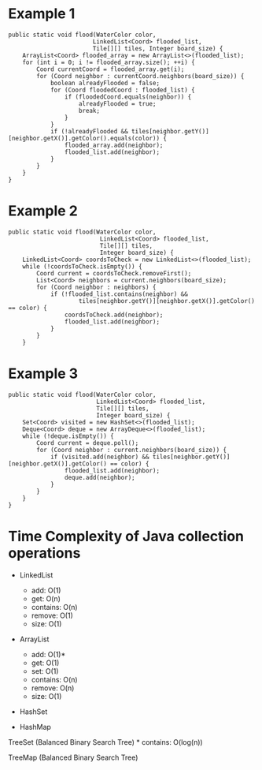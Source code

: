 # Example 1

```
public static void flood(WaterColor color,
                        LinkedList<Coord> flooded_list,
                        Tile[][] tiles, Integer board_size) {
    ArrayList<Coord> flooded_array = new ArrayList<>(flooded_list);
    for (int i = 0; i != flooded_array.size(); ++i) {
        Coord currentCoord = flooded_array.get(i);
        for (Coord neighbor : currentCoord.neighbors(board_size)) {
            boolean alreadyFlooded = false;
            for (Coord floodedCoord : flooded_list) {
                if (floodedCoord.equals(neighbor)) {
                    alreadyFlooded = true;
                    break;
                }
            }
            if (!alreadyFlooded && tiles[neighbor.getY()][neighbor.getX()].getColor().equals(color)) {
                flooded_array.add(neighbor);
                flooded_list.add(neighbor);
            }
        }
    }
}
```

# Example 2


```
public static void flood(WaterColor color,
                          LinkedList<Coord> flooded_list,
                          Tile[][] tiles,
                          Integer board_size) {
    LinkedList<Coord> coordsToCheck = new LinkedList<>(flooded_list);
    while (!coordsToCheck.isEmpty()) {
        Coord current = coordsToCheck.removeFirst();
        List<Coord> neighbors = current.neighbors(board_size);
        for (Coord neighbor : neighbors) {
            if (!flooded_list.contains(neighbor) &&
                    tiles[neighbor.getY()][neighbor.getX()].getColor() == color) {
                coordsToCheck.add(neighbor);
                flooded_list.add(neighbor);
            }
        }
    }
```


# Example 3

```
public static void flood(WaterColor color,
                         LinkedList<Coord> flooded_list,
                         Tile[][] tiles,
                         Integer board_size) {
    Set<Coord> visited = new HashSet<>(flooded_list);
    Deque<Coord> deque = new ArrayDeque<>(flooded_list);
    while (!deque.isEmpty()) {
        Coord current = deque.poll();
        for (Coord neighbor : current.neighbors(board_size)) {
            if (visited.add(neighbor) && tiles[neighbor.getY()][neighbor.getX()].getColor() == color) {
                flooded_list.add(neighbor);
                deque.add(neighbor);
            }
        }
    }
}
```

# Time Complexity of Java collection operations

* LinkedList
    * add: O(1)
    * get: O(n)
    * contains: O(n)
    * remove: O(1)
    * size: O(1)

* ArrayList
    * add: O(1)*
    * get: O(1)
    * set: O(1)
    * contains: O(n)
    * remove: O(n)
    * size: O(1)

* HashSet

* HashMap

TreeSet  (Balanced Binary Search Tree)
    * contains: O(log(n))
    
TreeMap  (Balanced Binary Search Tree)
